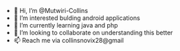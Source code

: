 - 👋 Hi, I’m @Mutwiri-Collins
- 👀 I’m interested bulding android applications
- 🌱 I’m currently learning java and php
- 💞️ I’m looking to collaborate on understanding this better
- 📫 Reach me via collinsnovix28@gmail

<!---
Mutwiri-Collins/Mutwiri-Collins is a ✨ special ✨ repository because its `README.md` (this file) appears on your GitHub profile.
You can click the Preview link to take a look at your changes.
--->
